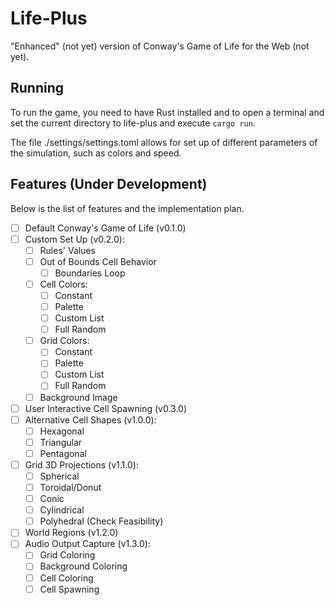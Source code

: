 # Life-Plus

"Enhanced" (not yet) version of Conway's Game of Life for the Web (not yet).

## Running

To run the game, you need to have Rust installed and to open a terminal and set the current directory to life-plus and execute `cargo run`.

The file ./settings/settings.toml allows for set up of different parameters of the simulation, such as colors and speed.

## Features (Under Development)

Below is the list of features and the implementation plan.

- [ ] Default Conway's Game of Life (v0.1.0)
- [ ] Custom Set Up (v0.2.0):
  - [ ] Rules' Values
  - [ ] Out of Bounds Cell Behavior
    - [ ] Boundaries Loop
  - [ ] Cell Colors:
    - [ ] Constant
    - [ ] Palette
    - [ ] Custom List
    - [ ] Full Random
  - [ ] Grid Colors:
    - [ ] Constant
    - [ ] Palette
    - [ ] Custom List
    - [ ] Full Random
  - [ ] Background Image
- [ ] User Interactive Cell Spawning (v0.3.0)
- [ ] Alternative Cell Shapes (v1.0.0):
  - [ ] Hexagonal
  - [ ] Triangular
  - [ ] Pentagonal
- [ ] Grid 3D Projections (v1.1.0):
  - [ ] Spherical
  - [ ] Toroidal/Donut
  - [ ] Conic
  - [ ] Cylindrical
  - [ ] Polyhedral (Check Feasibility)
- [ ] World Regions (v1.2.0)
- [ ] Audio Output Capture (v1.3.0):
  - [ ] Grid Coloring
  - [ ] Background Coloring
  - [ ] Cell Coloring
  - [ ] Cell Spawning
